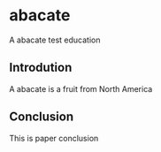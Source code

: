 # abacate
A abacate test education


## Introdution
A abacate is a fruit from North America

## Conclusion
This is paper conclusion